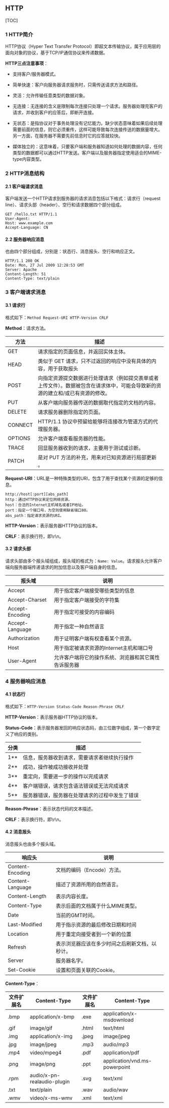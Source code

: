 ## HTTP

[TOC]

### 1 HTTP简介

HTTP协议（Hyper Text Transfer Protocol）即超文本传输协议，属于应用层的面向对象的协议，基于TCP/IP通信协议来传递数据。

**HTTP三点注意事项**：

- 支持客户/服务器模式。
- 简单快速：客户向服务器请求服务时，只需传送请求方法和路径。
- 灵活：允许传输任意类型的数据对象。
- 无连接：无连接的含义是限制每次连接只处理一个请求。服务器处理完客户的请求，并收到客户的应答后，即断开连接。
- 无状态：是指协议对于事务处理没有记忆能力。缺少状态意味着如果后续处理需要前面的信息，则它必须重传，这样可能导致每次连接传送的数据量增大。另一方面，在服务器不需要先前信息时它的应答就较快。

- 媒体独立的：这意味着，只要客户端和服务器知道如何处理的数据内容，任何类型的数据都可以通过HTTP发送。客户端以及服务器指定使用适合的MIME-type内容类型。

### 2 HTTP消息结构

#### 2.1 客户端请求消息

客户端发送一个HTTP请求到服务器的请求消息包括以下格式：请求行（request line）、请求头部（header）、空行和请求数据四个部分组成。

```http
GET /hello.txt HTTP/1.1
User-Agent: 
Host: www.example.com
Accept-Language: CN
```

#### 2.2 服务器响应消息

也由四个部分组成，分别是：状态行、消息报头、空行和响应正文。

```http
HTTP/1.1 200 OK
Date: Mon, 27 Jul 2009 12:28:53 GMT
Server: Apache
Content-Length: 51
Content-Type: text/plain
```

### 3 客户端请求消息

#### 3.1 请求行

格式如下：`Method Request-URI HTTP-Version CRLF`

**Method**：请求方法。

| 方法    | 描述                                                         |
| ------- | ------------------------------------------------------------ |
| GET     | 请求指定的页面信息，并返回实体主体。                         |
| HEAD    | 类似于 GET 请求，只不过返回的响应中没有具体的内容，用于获取报头 |
| POST    | 向指定资源提交数据进行处理请求（例如提交表单或者上传文件）。数据被包含在请求体中，可能会导致新的资源的建立和/或已有资源的修改。 |
| PUT     | 从客户端向服务器传送的数据取代指定的文档的内容。             |
| DELETE  | 请求服务器删除指定的页面。                                   |
| CONNECT | HTTP/1.1 协议中预留给能够将连接改为管道方式的代理服务器。    |
| OPTIONS | 允许客户端查看服务器的性能。                                 |
| TRACE   | 回显服务器收到的请求，主要用于测试或诊断。                   |
| PATCH   | 是对 PUT 方法的补充，用来对已知资源进行局部更新 。           |

**Request-URI**：URL是一种特殊类型的URI，包含了用于查找某个资源的足够的信息。

```http
http://host[:port][abs_path]
http：通过HTTP协议来定位网络资源。
host：合法的Internet主机域名或者IP地址。
port：指定一个端口号，为空则使用缺省端口80。
abs_path：指定请求资源的URI。
```

**HTTP-Version**：表示服务器HTTP协议的版本。

**CRLF**：表示换行符，即\r\n。

#### 3.2 请求头部

请求头部由多个报头域组成，报头域的格式为：`Name: Value`。请求报头允许客户端向服务器端传递请求的附加信息以及客户端自身的信息。

| 报头域          | 说明                                                 |
| --------------- | ---------------------------------------------------- |
| Accept          | 用于指定客户端接受哪些类型的信息                     |
| Accept-Charset  | 用于指定客户端接受的字符集                           |
| Accept-Encoding | 用于指定可接受的内容编码                             |
| Accept-Language | 用于指定一种自然语言                                 |
| Authorization   | 用于证明客户端有权查看某个资源。                     |
| Host            | 用于指定被请求资源的Internet主机和端口号             |
| User-Agent      | 允许客户端将它的操作系统、浏览器和其它属性告诉服务器 |

### 4 服务器响应消息

#### 4.1 状态行

格式如下：`HTTP-Version Status-Code Reason-Phrase CRLF`

**HTTP-Version**：表示服务器HTTP协议的版本。

**Status-Code**：表示服务器发回的响应状态码，由三位数字组成，第一个数字定义了响应的类别。

| 分类 | 描述                                           |
| ---- | ---------------------------------------------- |
| 1**  | 信息，服务器收到请求，需要请求者继续执行操作   |
| 2**  | 成功，操作被成功接收并处理                     |
| 3**  | 重定向，需要进一步的操作以完成请求             |
| 4**  | 客户端错误，请求包含语法错误或无法完成请求     |
| 5**  | 服务器错误，服务器在处理请求的过程中发生了错误 |

**Reason-Phrase**：表示状态代码的文本描述。

**CRLF**：表示换行符，即\r\n。

#### 4.2 消息报头

消息报头也由多个报头域。

| 响应头           | 说明                                           |
| ---------------- | ---------------------------------------------- |
| Content-Encoding | 文档的编码（Encode）方法。                     |
| Content-Language | 描述了资源所用的自然语言。                     |
| Content-Length   | 表示内容长度。                                 |
| Content-Type     | 表示后面的文档属于什么MIME类型。               |
| Date             | 当前的GMT时间。                                |
| Last-Modified    | 用于指示资源的最后修改日期和时间               |
| Location         | 用于重定向接受者到一个新的位置                 |
| Refresh          | 表示浏览器应该在多少时间之后刷新文档，以秒计。 |
| Server           | 服务器名字。                                   |
| Set-Cookie       | 设置和页面关联的Cookie。                       |

**Content-Type**：

| 文件扩展名 | Content-Type                | 文件扩展名 | Content-Type                  |
| ---------- | --------------------------- | ---------- | ----------------------------- |
| .bmp       | application/x-bmp           | .exe       | application/x-msdownload      |
| .gif       | image/gif                   | .html      | text/html                     |
| .img       | application/x-img           | .jpeg      | image/jpeg                    |
| .jpg       | image/jpeg                  | .mp3       | audio/mp3                     |
| .mp4       | video/mpeg4                 | .pdf       | application/pdf               |
| .png       | image/png                   | .ppt       | application/vnd.ms-powerpoint |
| .rpm       | audio/x-pn-realaudio-plugin | .svg       | text/xml                      |
| .txt       | text/plain                  | .wav       | audio/wav                     |
| .wmv       | video/x-ms-wmv              | .xml       | text/xml                      |







